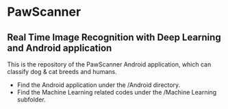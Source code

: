 # PawScanner

## Real Time Image Recognition with Deep Learning and Android application

This is the repository of the PawScanner Android application, which can classify dog & cat breeds and humans.



- Find the Android application under the /Android directory.
- Find the Machine Learning related codes under the /Machine Learning subfolder.



